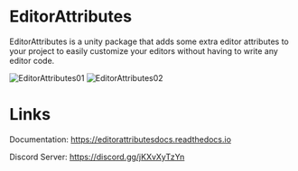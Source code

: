 # EditorAttributes
EditorAttributes is a unity package that adds some extra editor attributes to your project to easily customize your editors without having to write any editor code.

![EditorAttributes01](https://github.com/v0lt13/EditorAttributes/assets/83181883/17bffcbe-344b-44c8-ac9a-b5cadfda4525)
![EditorAttributes02](https://github.com/v0lt13/EditorAttributes/assets/83181883/7202b6e7-4249-4cbb-8125-4eea6757be36)

# Links
Documentation: https://editorattributesdocs.readthedocs.io

Discord Server: https://discord.gg/jKXvXyTzYn
